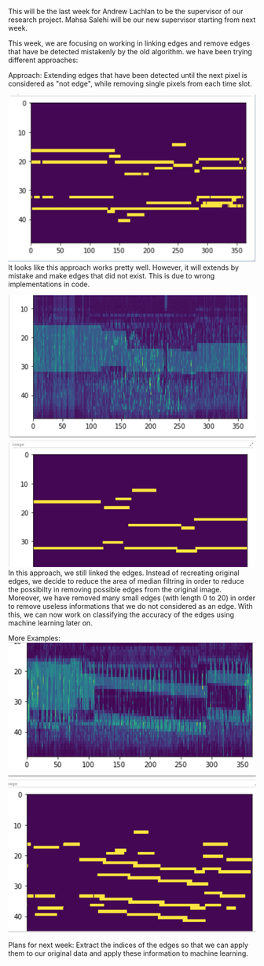 This will be the last week for Andrew Lachlan to be the supervisor of our research project. Mahsa Salehi will be our new supervisor starting from next week.

This week, we are focusing on working in linking edges and remove edges that have be detected mistakenly by the old algorithm. we have been trying different approaches:

Approach:
Extending edges that have been detected until the next pixel is considered as "not edge", while removing single pixels from each time slot.


![link img](images/linkedge.jpg)
It looks like this approach works pretty well. However, it will extends by mistake and make edges that did not exist. This is due to wrong implementations in code. 


![link img](images/clearsample.jpg)
In this approach, we still linked the edges. Instead of recreating original edges, we decide to reduce the area of median filtring in order to reduce the possibilty in removing possible edges from the original image.
Moreover, we have removed many small edges (with length 0 to 20) in order to remove useless informations that we do not considered as an edge. With this, we can now work on classifying the accuracy of the edges using machine learning later on.

More Examples:
![link2 img](images/clearsample2.jpg)


Plans for next week:
Extract the indices of the edges so that we can apply them to our original data and apply these information to machine learning.
